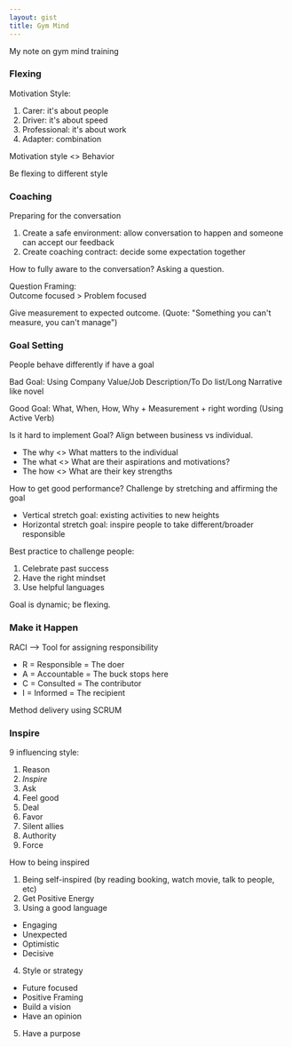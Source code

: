 ```yaml
---
layout: gist
title: Gym Mind
---
```


My note on gym mind training


### Flexing

Motivation Style:
1. Carer: it's about people
2. Driver: it's about speed
3. Professional: it's about work
4. Adapter: combination

Motivation style <> Behavior

Be flexing to different style

### Coaching

Preparing for the conversation
1. Create a safe environment: allow conversation to happen and someone can accept our feedback
2. Create coaching contract: decide some expectation together

How to fully aware to the conversation? Asking a question.

Question Framing:   
Outcome focused > Problem focused

Give measurement to expected outcome. (Quote: "Something you can't measure, you can't manage")

### Goal Setting

People behave differently if have a goal

Bad Goal: Using Company Value/Job Description/To Do list/Long Narrative like novel

Good Goal: What, When, How, Why + Measurement + right wording (Using Active Verb)

Is it hard to implement Goal? Align between business vs individual.
- The why <> What matters to the individual
- The what <> What are their aspirations and motivations?
- The how <> What are their key strengths

How to get good performance? Challenge by stretching and affirming the goal
- Vertical stretch goal: existing activities to new heights
- Horizontal stretch goal: inspire people to take different/broader responsible

Best practice to challenge people:
1. Celebrate past success
2. Have the right mindset
3. Use helpful languages 

Goal is dynamic; be flexing.  

### Make it Happen 

RACI --> Tool for assigning responsibility
- R = Responsible = The doer
- A = Accountable = The buck stops here
- C = Consulted = The contributor
- I = Informed = The recipient

Method delivery using SCRUM

### Inspire

9 influencing style: 
1. Reason
2. *Inspire*
3. Ask
4. Feel good
5. Deal
6. Favor
7. Silent allies
8. Authority
9. Force

How to being inspired
1. Being self-inspired (by reading booking, watch movie, talk to people, etc) 
2. Get Positive Energy
3. Using a good language
  - Engaging
  - Unexpected
  - Optimistic
  - Decisive
4. Style or strategy
  - Future focused
  - Positive Framing
  - Build a vision
  - Have an opinion
5. Have a purpose
